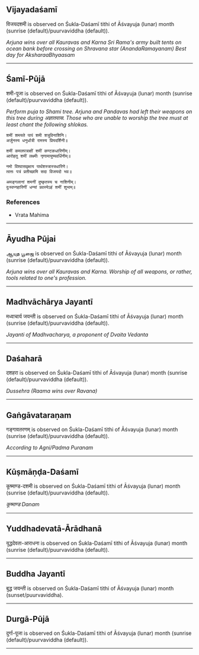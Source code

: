 ## Vijayadaśamī
विजयदशमी is observed on Śukla-Daśamī tithi of Āśvayuja (lunar) month (sunrise (default)/puurvaviddha (default)).

_Arjuna wins over all Kauravas and Karna
Sri Rama's army built tents on ocean bank before crossing on Shravana star (AnandaRamayanam)
Best day for AksharaaBhyaasam_

---
## Śamī-Pūjā
शमी-पूजा is observed on Śukla-Daśamī tithi of Āśvayuja (lunar) month (sunrise (default)/puurvaviddha (default)).

_Perform puja to Shami tree. Arjuna and Pandavas had left their weapons on this tree during अज्ञातवास. Those who are unable to worship the tree must at least chant the following shlokas._

```
शमीं शमयते पापं शमी शत्रुविनाशिनि।
अर्जुनस्य धनुर्धात्री रामस्य प्रियदर्शिनी॥

शमीं कमलपत्राक्षीं शमीं कण्टकधारिणीम्।
आरोहतु शमीं लक्ष्मीः नृणामायुष्यवर्धिनीम्॥

नमो विश्वासवृक्षाय पार्थशस्त्रास्त्रधारिणे।
त्वत्तः पत्रं प्रतीच्छामि सदा विजयदो भव॥

अमङ्गलानां शमनीं दुष्कृतस्य च नाशिनीम्।
दुःस्वप्नहारिणीं धन्यां प्रवस्येऽहं शमीं शुभाम्॥

```
### References
* Vrata Mahima


---
## Āyudha Pūjai
ஆயுத பூஜை is observed on Śukla-Daśamī tithi of Āśvayuja (lunar) month (sunrise (default)/puurvaviddha (default)).

_Arjuna wins over all Kauravas and Karna. Worship of all weapons, or rather, tools related to one's profession._

---
## Madhvāchārya Jayantī
मध्वाचार्य जयन्ती is observed on Śukla-Daśamī tithi of Āśvayuja (lunar) month (sunrise (default)/puurvaviddha (default)).

_Jayanti of Madhvacharya, a proponent of Dvaita Vedanta_

---
## Daśaharā
दशहरा is observed on Śukla-Daśamī tithi of Āśvayuja (lunar) month (sunrise (default)/puurvaviddha (default)).

_Dussehra (Raama wins over Ravana)_

---
## Gaṅgāvataraṇam
गङ्गावतरणम् is observed on Śukla-Daśamī tithi of Āśvayuja (lunar) month (sunrise (default)/puurvaviddha (default)).

_According to Agni/Padma Puranam_

---
## Kūṣmāṇḍa-Daśamī
कूष्माण्ड-दशमी is observed on Śukla-Daśamī tithi of Āśvayuja (lunar) month (sunrise (default)/puurvaviddha (default)).

_कूष्माण्ड Danam_

---
## Yuddhadevatā-Ārādhanā
युद्धदेवता-आराधना is observed on Śukla-Daśamī tithi of Āśvayuja (lunar) month (sunrise (default)/puurvaviddha (default)).



---
## Buddha Jayantī
बुद्ध जयन्ती is observed on Śukla-Daśamī tithi of Āśvayuja (lunar) month (sunset/puurvaviddha).



---
## Durgā-Pūjā
दुर्गा-पूजा is observed on Śukla-Daśamī tithi of Āśvayuja (lunar) month (sunrise (default)/puurvaviddha (default)).



---
